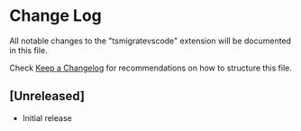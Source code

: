 # Change Log

All notable changes to the "tsmigratevscode" extension will be documented in this file.

Check [Keep a Changelog](http://keepachangelog.com/) for recommendations on how to structure this file.

## [Unreleased]

- Initial release